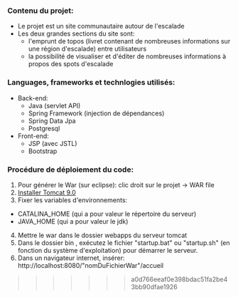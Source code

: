 ### Contenu du projet:
* Le projet est un site communautaire autour de l'escalade
* Les deux grandes sections du site sont:
  * l'emprunt de topos (livret contenant de nombreuses informations sur une région d'escalade) entre utilisateurs
  * la possibilité de visualiser et d'éditer de nombreuses informations à propos des spots d'escalade

### Languages, frameworks et technlogies utilisés:
* Back-end:
  * Java (servlet API)
  * Spring Framework (injection de dépendances)
  * Spring Data Jpa 
  * Postgresql
* Front-end:
  * JSP (avec JSTL)
  * Bootstrap
  
### Procédure de déploiement du code:
1. Pour générer le War (sur eclipse): clic droit sur le projet -> WAR file
2. [Installer Tomcat 9.0](https://tomcat.apache.org/download-90.cgi)
3. Fixer les variables d'environnements:
  * CATALINA_HOME (qui a pour valeur le répertoire du serveur)
  * JAVA_HOME (qui a pour valeur le jdk)
4. Mettre le war dans le dossier webapps du serveur tomcat
5. Dans le dossier bin , exécutez le fichier "startup.bat" ou "startup.sh" 
    (en fonction du système d'exploitation) pour démarrer le serveur.
6. Dans un navigateur internet, insérer: http://localhost:8080/"nomDuFichierWar"/accueil
>>>>>>> a0d766eeaf0e398bdac51fa2be43bb90dfae1926

